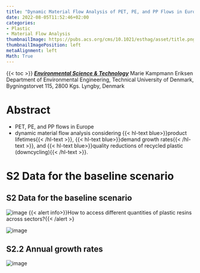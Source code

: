 ```yaml
---
title: "Dynamic Material Flow Analysis of PET, PE, and PP Flows in Europe: Evaluation of the Potential for Circular Economy"
date: 2022-08-05T11:52:46+02:00
categories:
- Plastic
- Material Flow Analysis
thumbnailImage: https://pubs.acs.org/cms/10.1021/esthag/asset/title.png
thumbnailImagePosition: left
metaAlignment: left
Math: True
---
```

<!--more-->
{{< toc >}}
[***Environmental Science & Technology***](https://pubs.acs.org/doi/full/10.1021/acs.est.0c03435)
Marie Kampmann Eriksen
Department of Environmental Engineering, Technical University of Denmark, Bygningstorvet 115, 2800 Kgs. Lyngby, Denmark
# Abstract
* PET, PE, and PP flows in Europe
* dynamic material flow analysis considering {{< hl-text blue>}}product lifetimes{{< /hl-text >}}, {{< hl-text blue>}}demand growth rates{{< /hl-text >}}, and {{< hl-text blue>}}quality reductions of recycled plastic (downcycling){{< /hl-text >}}.

# S2 Data for the baseline scenario
## S2 Data for the baseline scenario
![image](https://user-images.githubusercontent.com/65668613/183283932-aaf3af1f-dacc-4268-b5c0-7eac0e1300d7.png)
{{< alert info>}}How to access different quantities of plastic resins across sectors?{{< /alert >}

![image](https://user-images.githubusercontent.com/65668613/183284505-b53aba4a-f4a3-459c-9256-9f93e5cd54b5.png)

## S2.2 Annual growth rates
![image](https://user-images.githubusercontent.com/65668613/183286731-9583f054-9e89-4f02-9a13-bddd0a0c6366.png)
